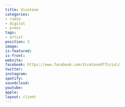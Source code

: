 ```yaml
---
title: Vicetone
categories:
- radio
- digital
- press
tags:
- artist
position: 2
image: 
is-featured: 
is-front: 
website: 
facebook: https://www.facebook.com/VicetoneOfficial/
twitter: 
instagram: 
spotify: 
soundcloud: 
youtube: 
apple: 
layout: client
---
```


